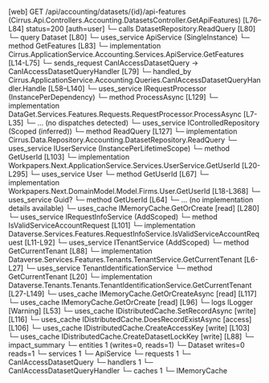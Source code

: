 [web] GET /api/accounting/datasets/{id}/api-features  (Cirrus.Api.Controllers.Accounting.DatasetsController.GetApiFeatures)  [L76–L84] status=200 [auth=user]
  └─ calls DatasetRepository.ReadQuery [L80]
  └─ query Dataset [L80]
  └─ uses_service ApiService (SingleInstance)
    └─ method GetFeatures [L83]
      └─ implementation Cirrus.ApplicationService.Accounting.Services.ApiService.GetFeatures [L14-L75]
  └─ sends_request CanIAccessDatasetQuery -> CanIAccessDatasetQueryHandler [L79]
    └─ handled_by Cirrus.ApplicationService.Accounting.Queries.CanIAccessDatasetQueryHandler.Handle [L58–L140]
      └─ uses_service IRequestProcessor (InstancePerDependency)
        └─ method ProcessAsync [L129]
          └─ implementation DataGet.Services.Features.Requests.RequestProcessor.ProcessAsync [L7-L35]
            └─ ... (no dispatches detected)
      └─ uses_service IControlledRepository<Dataset> (Scoped (inferred))
        └─ method ReadQuery [L127]
          └─ implementation Cirrus.Data.Repository.Accounting.DatasetRepository.ReadQuery
      └─ uses_service IUserService (InstancePerLifetimeScope)
        └─ method GetUserId [L103]
          └─ implementation Workpapers.Next.ApplicationService.Services.UserService.GetUserId [L20-L295]
            └─ uses_service User
              └─ method GetUserId [L67]
                └─ implementation Workpapers.Next.DomainModel.Model.Firms.User.GetUserId [L18-L368]
            └─ uses_service Guid?
              └─ method GetUserId [L64]
                └─ ... (no implementation details available)
            └─ uses_cache IMemoryCache.GetOrCreate [read] [L280]
      └─ uses_service IRequestInfoService (AddScoped)
        └─ method IsValidServiceAccountRequest [L101]
          └─ implementation Dataverse.Services.Features.RequestInfoService.IsValidServiceAccountRequest [L11-L92]
      └─ uses_service ITenantService (AddScoped)
        └─ method GetCurrentTenant [L88]
          └─ implementation Dataverse.Services.Features.Tenants.TenantService.GetCurrentTenant [L6-L27]
            └─ uses_service TenantIdentificationService
              └─ method GetCurrentTenant [L20]
                └─ implementation Dataverse.Tenants.Tenants.TenantIdentificationService.GetCurrentTenant [L27-L149]
                  └─ uses_cache IMemoryCache.GetOrCreateAsync [read] [L117]
                  └─ uses_cache IMemoryCache.GetOrCreate [read] [L96]
                  └─ logs ILogger<ITenantIdentificationService> [Warning] [L53]
      └─ uses_cache IDistributedCache.SetRecordAsync [write] [L116]
      └─ uses_cache IDistributedCache.DoesRecordExistAsync [access] [L106]
      └─ uses_cache IDistributedCache.CreateAccessKey [write] [L103]
      └─ uses_cache IDistributedCache.CreateDatasetLockKey [write] [L88]
  └─ impact_summary
    └─ entities 1 (writes=0, reads=1)
      └─ Dataset writes=0 reads=1
    └─ services 1
      └─ ApiService
    └─ requests 1
      └─ CanIAccessDatasetQuery
    └─ handlers 1
      └─ CanIAccessDatasetQueryHandler
    └─ caches 1
      └─ IMemoryCache

